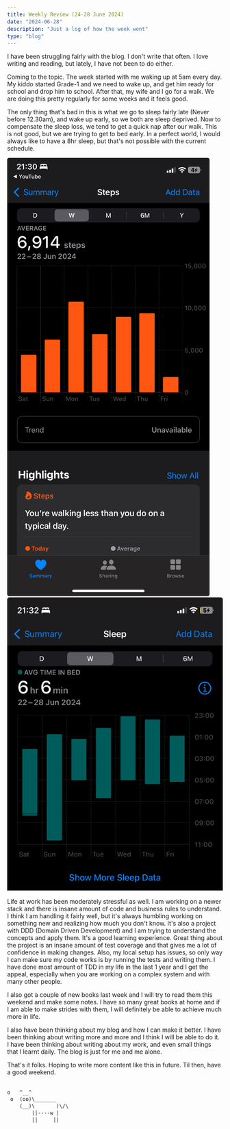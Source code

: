 ```yaml
---
title: Weekly Review (24-28 June 2024)
date: "2024-06-28"
description: "Just a log of how the week went"
type: "blog"
---
```


I have been struggling fairly with the blog. I don't write that often. I love writing and reading, but lately, I have not been to do either.

Coming to the topic. The week started with me waking up at 5am every day. My kiddo started Grade-1 and we need to wake up, and get him ready for school and drop him to school. After that, my wife and  I go for a walk. We are doing this pretty regularly for some weeks and it feels good.

The only thing that's bad in this is what we go to sleep fairly late (Never before 12.30am), and wake up early, so we both are sleep deprived. Now to compensate the sleep loss, we tend to get a quick nap after our walk. This is not good, but we are trying to get to bed early. In a perfect world, I would always like to have a 8hr sleep, but that's not possible with the current schedule.

![walk](../../assets/walk.jpeg)
![sleep](../../assets/sleep.jpeg)

Life at work has been moderately stressful as well. I am working on a newer stack and there is insane amount of code and business rules to understand. I think I am handling it fairly well, but it's always humbling working on something new and realizing how much you don't know. It's also a project with DDD (Domain Driven Development) and I am trying to understand the concepts and apply them. It's a good learning experience. Great thing about the project is an insane amount of test coverage and that gives me a lot of confidence in making changes. Also, my local setup has issues, so only way I can make sure my code works is by running the tests and writing them.  I have done most amount of TDD in my life in the last 1 year and I get the appeal, especially when you are working on a complex system and with many other people.

I also got a couple of new books last week and I will try to read them this weekend and make some notes. I have so many great books at home and if I am able to make strides with them, I will definitely be able to achieve much more in life.

I also have been thinking about my blog and how I can make it better. I have been thinking about writing more and more and I think I will be able to do it. I have been thinking about writing about my work, and even small things that I learnt daily. The blog is just for me and me alone.

That's it folks. Hoping to write more content like this in future. Til then, have a good weekend.


```

o   ^__^
 o  (oo)\_______
    (__)\       )\/\
        ||----w |
        ||     ||
```
